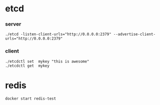 # etcd

### server

```
./etcd -listen-client-urls="http://0.0.0.0:2379" --advertise-client-urls="http://0.0.0.0:2379"
```

### client

```
./etcdctl set  mykey "this is awesome"
./etcdctl get  mykey
```

# redis

```
docker start redis-test
```